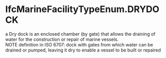 IfcMarineFacilityTypeEnum.DRYDOCK
=================================
a Dry dock is an enclosed chamber (by gate) that allows the draining of water
for the construction or repair of marine vessels.  
NOTE definition in ISO 6707: dock with gates from which water can be drained
or pumped, leaving it dry to enable a vessel to be built or repaired


